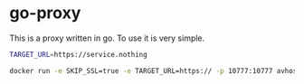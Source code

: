 # go-proxy

This is a proxy written in go. To use it is very simple.

```bash
TARGET_URL=https://service.nothing

docker run -e SKIP_SSL=true -e TARGET_URL=https:// -p 10777:10777 avhost/go-proxy:latest
```
